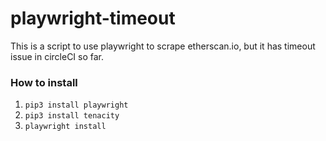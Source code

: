 # playwright-timeout
This is a script to use playwright to scrape etherscan.io, but it has timeout issue in circleCI so far.


### How to install
1. ```pip3 install playwright```
2. ```pip3 install tenacity```
3. ```playwright install```
